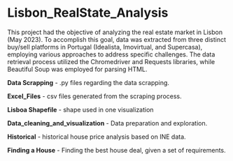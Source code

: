 # Lisbon_RealState_Analysis

This project had the objective of analyzing the real estate market in Lisbon (May 2023). 
To accomplish this goal, data was extracted from three distinct buy/sell platforms in Portugal (Idealista, Imovirtual, and Supercasa), employing various approaches to address specific challenges. 
The data retrieval process utilized the Chromedriver and Requests libraries, while Beautiful Soup was employed for parsing HTML.
 
**Data Scrapping** - .py files regarding the data scrapping.

**Excel_Files** - csv files generated from the scraping process.

**Lisboa Shapefile** - shape used in one visualization 

**Data_cleaning_and_visualization** - Data preparation and exploration.

**Historical** - historical house price analysis based on INE data.

**Finding a House** - Finding the best house deal, given a set of requirements.



